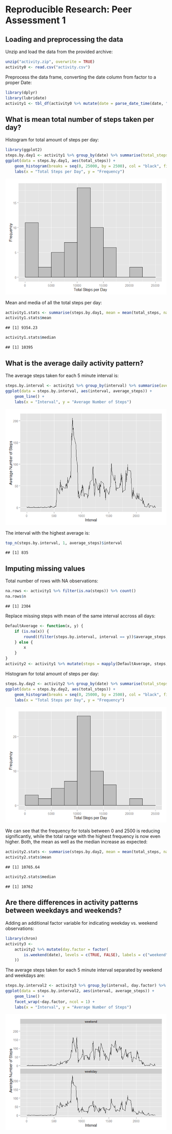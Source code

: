 # Reproducible Research: Peer Assessment 1


## Loading and preprocessing the data

Unzip and load the data from the provided archive:


```r
unzip("activity.zip", overwrite = TRUE)
activity0 <- read.csv("activity.csv")
```

Preprocess the data frame, converting the date column from factor to a proper Date:


```r
library(dplyr)
library(lubridate)
activity1 <- tbl_df(activity0 %>% mutate(date = parse_date_time(date, "%Y-%m-%d")))
```

## What is mean total number of steps taken per day?

Histogram for total amount of steps per day:


```r
library(ggplot2)
steps.by.day1 <- activity1 %>% group_by(date) %>% summarise(total_steps = sum(steps, na.rm = TRUE))
ggplot(data = steps.by.day1, aes(total_steps)) + 
    geom_histogram(breaks = seq(0, 25000, by = 2500), col = "black", fill = "gray") + 
    labs(x = "Total Steps per Day", y = "Frequency")
```

![](PA1_template_files/figure-html/hist_total_steps-1.png) 

Mean and media of all the total steps per day:


```r
activity1.stats <- summarise(steps.by.day1, mean = mean(total_steps, na.rm = TRUE), median = median(total_steps, na.rm = TRUE))
activity1.stats$mean
```

```
## [1] 9354.23
```

```r
activity1.stats$median
```

```
## [1] 10395
```

## What is the average daily activity pattern?

The average steps taken for each 5 minute interval is:


```r
steps.by.interval <- activity1 %>% group_by(interval) %>% summarise(average_steps = mean(steps, na.rm = TRUE))
ggplot(data = steps.by.interval, aes(interval, average_steps)) + 
    geom_line() +
    labs(x = "Interval", y = "Average Number of Steps")
```

![](PA1_template_files/figure-html/time_mean_steps-1.png) 

The interval with the highest average is:


```r
top_n(steps.by.interval, 1, average_steps)$interval
```

```
## [1] 835
```

## Imputing missing values

Total number of rows with NA observations:


```r
na.rows <- activity1 %>% filter(is.na(steps)) %>% count()
na.rows$n
```

```
## [1] 2304
```

Replace missing steps with mean of the same interval accross all days:


```r
DefaultAverage <- function(x, y) {
    if (is.na(x)) {
        round((filter(steps.by.interval, interval == y))$average_steps, 0)
    } else {
        x
    }
}
activity2 <- activity1 %>% mutate(steps = mapply(DefaultAverage, steps, interval))
```

Histogram for total amount of steps per day:


```r
steps.by.day2 <- activity2 %>% group_by(date) %>% summarise(total_steps = sum(steps, na.rm = TRUE))
ggplot(data = steps.by.day2, aes(total_steps)) + 
    geom_histogram(breaks = seq(0, 25000, by = 2500), col = "black", fill = "gray") + 
    labs(x = "Total Steps per Day", y = "Frequency")
```

![](PA1_template_files/figure-html/hist_total_steps2-1.png) 

We can see that the frequency for totals between 0 and 2500 is reducing significantly, while the total range with the highest frequency is now even higher. Both, the mean as well as the median increase as expected:


```r
activity2.stats <- summarise(steps.by.day2, mean = mean(total_steps, na.rm = TRUE), median = median(total_steps, na.rm = TRUE))
activity2.stats$mean
```

```
## [1] 10765.64
```

```r
activity2.stats$median
```

```
## [1] 10762
```

## Are there differences in activity patterns between weekdays and weekends?

Adding an additional factor variable for indicating weekday vs. weekend observations:


```r
library(chron)
activity3 <-
    activity2 %>% mutate(day.factor = factor(
        is.weekend(date), levels = c(TRUE, FALSE), labels = c("weekend", "weekday")
    ))
```

The average steps taken for each 5 minute interval separated by weekend and weekdays are:


```r
steps.by.interval2 <- activity3 %>% group_by(interval, day.factor) %>% summarise(average_steps = mean(steps, na.rm = TRUE))
ggplot(data = steps.by.interval2, aes(interval, average_steps)) + 
    geom_line() +
    facet_wrap(~day.factor, ncol = 1) +
    labs(x = "Interval", y = "Average Number of Steps")
```

![](PA1_template_files/figure-html/time_mean_steps2-1.png) 
